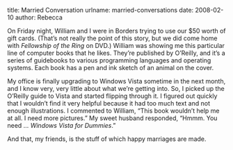 title: Married Conversation
urlname: married-conversations
date: 2008-02-10
author: Rebecca

On Friday night, William and I were in Borders trying to use our $50 worth of
gift cards. (That&#x02bc;s not really the point of this story, but we did come
home with *Fellowship of the Ring* on DVD.) William was showing me this
particular line of computer books that he likes. They&#x02bc;re published by
O&#x02bc;Reilly, and it&#x02bc;s a series of guidebooks to various programming
languages and operating systems. Each book has a pen and ink sketch of an animal
on the cover.

My office is finally upgrading to Windows Vista sometime in the next month, and
I know very, very little about what we&#x02bc;re getting into. So, I picked up
the O&#x02bc;Reilly guide to Vista and started flipping through it. I figured
out quickly that I wouldn&#x02bc;t find it very helpful because it had too much
text and not enough illustrations. I commented to William, &ldquo;This book
wouldn&#x02bc;t help me at all. I need more pictures.&rdquo; My sweet husband
responded, &ldquo;Hmmm. You need &hellip; *Windows Vista for Dummies*.&rdquo;

And that, my friends, is the stuff of which happy marriages are made.
